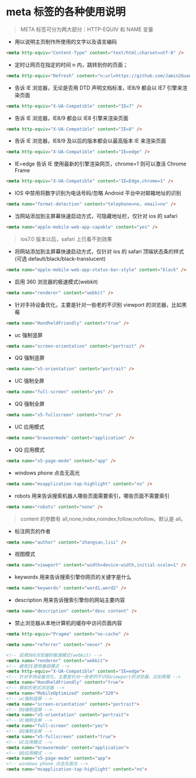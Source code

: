 # meta 标签的各种使用说明

> META 标签可分为两大部分：HTTP-EQUIV 和 NAME 变量

- 用以说明主页制作所使用的文字以及语言编码

```html
<meta http-equiv="Content-Type" content="text/html;charset=utf-8" />
```

- 定时让网页在指定的时间 n 内，跳转到你的页面；

```html
<meta http-equiv="Refresh" content="n;url=https://github.com/Jamin2Guan/summary" />
```

- 告诉 IE 浏览器，无论是否用 DTD 声明文档标准，IE8/9 都会以 IE7 引擎来渲染页面

```html
<meta http-equiv="X-UA-Compatible" content="IE=7" />
```

- 告诉 IE 浏览器，IE8/9 都会以 IE8 引擎来渲染页面

```html
<meta http-equiv="X-UA-Compatible" content="IE=8" />
```

- 告诉 IE 浏览器，IE8/9 及以后的版本都会以最高版本 IE 来渲染页面

```html
<meta http-equiv="X-UA-Compatible" content="IE=edge" />
```

- IE=edge 告诉 IE 使用最新的引擎渲染网页，chrome=1 则可以激活 Chrome Frame

```html
<meta http-equiv="X-UA-Compatible" content="IE=Edge,chrome=1" />
```

- IOS 中禁用将数字识别为电话号码/忽略 Android 平台中对邮箱地址的识别

```html
<meta name="format-detection" content="telephone=no, email=no" />
```

- 当网站添加到主屏幕快速启动方式，可隐藏地址栏，仅针对 ios 的 safari

```html
<meta name="apple-mobile-web-app-capable" content="yes" />
```

> ios7.0 版本以后，safari 上已看不到效果

- 将网站添加到主屏幕快速启动方式，仅针对 ios 的 safari 顶端状态条的样式(可选 default/black/black-translucent)

```html
<meta name="apple-mobile-web-app-status-bar-style" content="black" />
```

- 启用 360 浏览器的极速模式(webkit)

```html
<meta name="renderer" content="webkit" />
```

- 针对手持设备优化，主要是针对一些老的不识别 viewport 的浏览器，比如黑莓

```html
<meta name="HandheldFriendly" content="true" />
```

- uc 强制竖屏

```html
<meta name="screen-orientation" content="portrait" />
```

- QQ 强制竖屏

```html
<meta name="x5-orientation" content="portrait" />
```

- UC 强制全屏

```html
<meta name="full-screen" content="yes" />
```

- QQ 强制全屏

```html
<meta name="x5-fullscreen" content="true" />
```

- UC 应用模式

```html
<meta name="browsermode" content="application" />
```

- QQ 应用模式

```html
<meta name="x5-page-mode" content="app" />
```

- windows phone 点击无高光

```html
<meta name="msapplication-tap-highlight" content="no" />
```

- robots 用来告诉搜索机器人哪些页面需要索引，哪些页面不需要索引

```html
<meta name="robots" content="none" />
```

> content 的参数有 all,none,index,noindex,follow,nofollow。默认是 all。

- 标注网页的作者

```html
<meta name="author" content="zhangsan,lisi" />
```

- 视图模式

```html
<meta name="viewport" content="width=device-width,initial-scale=1" />
```

- keywords 用来告诉搜索引擎你网页的关键字是什么

```html
<meta name="keywords" content="word1,word2" />
```

- description 用来告诉搜索引擎你的网站主要内容

```html
<meta name="description" content="desc content" />
```

- 禁止浏览器从本地计算机的缓存中访问页面内容

```html
<meta http-equiv="Pragma" content="no-cache" />
```

```html
<meta name="referrer" content="never" />
```

```html
<!-- 启用360浏览器的极速模式(webkit) -->
<meta name="renderer" content="webkit">
<!-- 避免IE使用兼容模式 -->
<meta http-equiv="X-UA-Compatible" content="IE=edge">
<!-- 针对手持设备优化，主要是针对一些老的不识别viewport的浏览器，比如黑莓 -->
<meta name="HandheldFriendly" content="true">
<!-- 微软的老式浏览器 -->
<meta name="MobileOptimized" content="320">
<!-- uc强制竖屏 -->
<meta name="screen-orientation" content="portrait">
<!-- QQ强制竖屏 -->
<meta name="x5-orientation" content="portrait">
<!-- UC强制全屏 -->
<meta name="full-screen" content="yes">
<!-- QQ强制全屏 -->
<meta name="x5-fullscreen" content="true">
<!-- UC应用模式 -->
<meta name="browsermode" content="application">
<!-- QQ应用模式 -->
<meta name="x5-page-mode" content="app">
<!-- windows phone 点击无高光 -->
<meta name="msapplication-tap-highlight" content="no">
```
